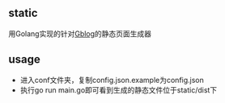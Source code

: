 ## static
用Golang实现的针对[Gblog](https://github.com/markbest/Gblog)的静态页面生成器

## usage
- 进入conf文件夹，复制config.json.example为config.json
- 执行go run main.go即可看到生成的静态文件位于static/dist下
